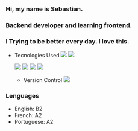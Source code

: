 ### Hi, my name is Sebastian.

### Backend developer and learning frontend.

### I Trying to be better every day. I love this.

- Tecnologies Used
  <img src="https://www.vectorlogo.zone/logos/nodejs/nodejs-icon.svg"/>
   <img src="https://www.vectorlogo.zone/logos/typescriptlang/typescriptlang-icon.svg"/>

  <img src="https://upload.vectorlogo.zone/logos/reactnativedev/images/199b2976-954e-4e42-8d79-12a784e2cdf9.html"/>   <img src="https://www.vectorlogo.zone/util/preview.html?image=/logos/w3_html5/w3_html5-icon.svg"/>
  <img src="https://www.vectorlogo.zone/util/preview.html?image=/logos/w3_css/w3_css-icon.svg"/>
  <img src="https://www.vectorlogo.zone/logos/w3_css/w3_css-icon.svg"/>
 
  - Version Control
    <img src="https://www.vectorlogo.zone/util/preview.html?image=/logos/git-scm/git-scm-icon.svg"/>

### Lenguages

- English: B2
- French: A2
- Portuguese: A2
